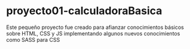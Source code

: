 # proyecto01-calculadoraBasica
Este pequeño proyecto fue creado para afianzar conocimientos básicos sobre HTML, CSS y JS implementando algunos nuevos conocimientos como SASS para CSS
